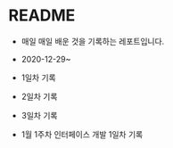# README

- 매일 매일 배운 것을 기록하는 레포트입니다.
- 2020-12-29~


- 1일차 기록
- 2일차 기록
- 3일차 기록
- 1월 1주차 인터페이스 개발 1일차 기록

